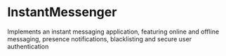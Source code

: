 # InstantMessenger
Implements an instant messaging application, featuring online and offline messaging, presence notifications, blacklisting and secure user authentication
